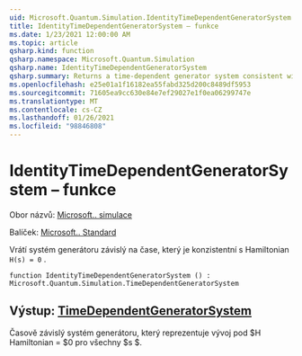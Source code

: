 ```yaml
---
uid: Microsoft.Quantum.Simulation.IdentityTimeDependentGeneratorSystem
title: IdentityTimeDependentGeneratorSystem – funkce
ms.date: 1/23/2021 12:00:00 AM
ms.topic: article
qsharp.kind: function
qsharp.namespace: Microsoft.Quantum.Simulation
qsharp.name: IdentityTimeDependentGeneratorSystem
qsharp.summary: Returns a time-dependent generator system consistent with the Hamiltonian `H(s) = 0`.
ms.openlocfilehash: e25e01a1f16182ea55fabd325d200c8489df5953
ms.sourcegitcommit: 71605ea9cc630e84e7ef29027e1f0ea06299747e
ms.translationtype: MT
ms.contentlocale: cs-CZ
ms.lasthandoff: 01/26/2021
ms.locfileid: "98846808"
---
```

# <a name="identitytimedependentgeneratorsystem-function"></a>IdentityTimeDependentGeneratorSystem – funkce

Obor názvů: [Microsoft.. simulace](xref:Microsoft.Quantum.Simulation)

Balíček: [Microsoft.. Standard](https://nuget.org/packages/Microsoft.Quantum.Standard)


Vrátí systém generátoru závislý na čase, který je konzistentní s Hamiltonian `H(s) = 0` .

```qsharp
function IdentityTimeDependentGeneratorSystem () : Microsoft.Quantum.Simulation.TimeDependentGeneratorSystem
```


## <a name="output--timedependentgeneratorsystem"></a>Výstup: [TimeDependentGeneratorSystem](xref:Microsoft.Quantum.Simulation.TimeDependentGeneratorSystem)

Časově závislý systém generátoru, který reprezentuje vývoj pod $H Hamiltonian = $0 pro všechny $s $.